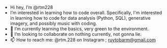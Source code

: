 - Hi hey, I’m @rtm228
- I’m interested in learning how to code overall. Specifically, I'm interested in learning how to code for data analysis (Python, SQL), generative imagery, and possibly music with coding.
- 🌱 I’m currently learning the basics, very green to the environment.
- 💞️ I’m looking to collaborate on nothing currently, not gonna lie.
- 📫 How to reach me: @rtm.228 on Instagram ; ruytobarm@gmail.com

<!---
rtm228/rtm228 is a ✨ special ✨ repository because its `README.md` (this file) appears on your GitHub profile.
You can click the Preview link to take a look at your changes.
--->
